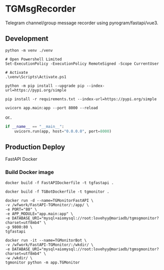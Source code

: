 # TGMsgRecorder

Telegram channel/group message recorder using pyrogram/fastapi/vue3.

## Development

```shell
python -m venv ./venv

# Open Powershell Limited
Set-ExecutionPolicy -ExecutionPolicy RemoteSigned -Scope CurrentUser

# Activate
.\venv\Scripts\Activate.ps1

python -m pip install --upgrade pip --index-url=https://pypi.org/simple

pip install -r requirements.txt --index-url=https://pypi.org/simple

uvicorn app.main:app --port 8000 --reload
```

or..

```python
if __name__ == "__main__":
    uvicorn.run(app, host="0.0.0.0", port=8000)
```

## Production Deploy

FastAPI Docker

### Build Docker image

```shell
docker build -f FastAPIDockerfile -t tgfastapi .

docker build -f TGBotDockerfile -t tgmonitor .

docker run -d --name=TGMonitorFastAPI \
-v /wfwork/FastAPI-TGMonitor/:/app/ \
-e PORT="80" \
-e APP_MODULE="app.main:app" \
-e DATABASE_URI="mysql+aiomysql://root:lovehyy@mariadb/tgmsgmonitor?charset=utf8mb4" \
-p 9800:80 \
tgfastapi

docker run -it --name=TGMonitorBot \
-v /wfwork/FastAPI-TGMonitor/:/wkdir/ \
-e DATABASE_URI="mysql+aiomysql://root:lovehyy@mariadb/tgmsgmonitor?charset=utf8mb4" \
-w /wkdir/ \
tgmonitor python -m app.TGMonitor

```
